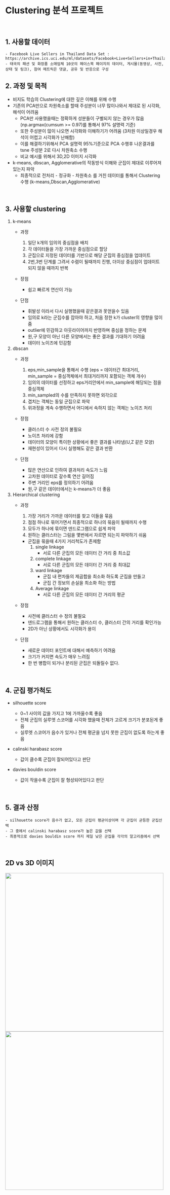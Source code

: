 # Clustering 분석 프로젝트

&nbsp;

## 1. 사용할 데이터
    - Facebook Live Sellers in Thailand Data Set : https://archive.ics.uci.edu/ml/datasets/Facebook+Live+Sellers+in+Thailand#
    - 태국의 패션 및 화장품 소매업체 10곳의 페이스북 페이지의 데이터, 게시물(동영상, 사진, 상태 및 링크), 참여 메트릭은 댓글, 공유 및 반응으로 구성
   

## 2. 과정 및 목적
 - 비지도 학습의 Clustering에 대한 깊은 이해를 위해 수행 
 - 기존의 PCA만으로 차원축소를 할때 주성분이 너무 많이나와서 제대로 된 시각화, 해석이 어려움
     - PCA만 사용했을때는 정확하게 성분들이 구별되지 않는 경우가 많음 (np.argmax(cumsum >= 0.97)를 통해서 97% 설명력 기준)
     - 또한 주성분이 많이 나오면 시각화와 이해하기가 어려움 (3차원 이상일경우 해석이 어렵고 시각화가 난해함)
     - 이를 해결하기위해서 PCA 설명력 95%기준으로 PCA 수행후 나온결과를 tsne 주성분 2로 다시 차원축소 수행
     - 비교 예시를 위해서 3D,2D 이미지 시각화
 - k-means, dbscan, Agglomerative의 작동방식 이해와 군집이 제대로 이루어져 있는지 파악
     - 최종적으로 전처리 - 정규화 - 차원축소 를 거친 데이터를 통해서 Clustering 수행 (k-means,Dbscan,Agglomerative)
 
&nbsp;

## 3. 사용할 clustering 

 1. k-means
    - 과정
        1. 일단 k개의 임의의 중심점을 배치
        2. 각 데이터들을 가장 가까운 중심점으로 할당
        3. 군집으로 지정된 데이터를 기반으로 해당 군집의 중심점을 업데이트
        4. 2번,3번 단계를 그려서 수렴이 될때까지 진행, 더이상 중심점이 업데이트 되지 않을 때까지 반복
        
    - 장점
        - 쉽고 빠르게 연산이 가능
    - 단점
        - 휘발성 이라서 다시 실행했을때 같은결과 못얻을수 있음
        - 임의로 k라는 군집수를 잡아야 하고, 처음 정한 k가 cluster의 영향을 많이줌
        - outlier에 민감하고 아웃라이어까지 반영하며 중심을 정하는 문제
        - 원,구 모양이 아닌 다른 모양에서는 좋은 결과를 기대하기 어려움
        - 데이터 노이즈에 민감함
  &nbsp;
  2. dbscan
     - 과정
         1. eps,min_sample을 통해서 수행 (eps = 데이터간 최대거리, min_sample = 중심객체에서 최대거리까지 포함되는 객체 개수)
         2. 임의의 데이터를 선정하고 eps거리안에서 min_sample에 해당되는 점을 중심객체
         3. min_sampled의 수를 만족하지 못하면 외각으로
         4. 겹치는 객체는 동일 군집으로 파악
         5. 위과정을 계속 수행하면서 어디에서 속하지 않는 객체는 노이즈 처리
         
     - 장점
         - 클러스터 수 사전 정의 불필요
         - 노이츠 처리에 강함
         - 데이터의 모양이 특이한 상황에서 좋은 결과를 나타냄(U,Z 같은 모양)
         - 재현성이 있어서 다시 실행해도 같은 결과 반환
         
     - 단점
         - 많은 연산으로 인하여 결과처리 속도가 느림
         - 고차원 데이터로 갈수록 연산 길어짐
         - 주변 거리인 eps를 정의하기 어려움
         - 원,구 같은 데이터에서는 k-means가 더 좋음
   &nbsp; 
   3. Hierarchical clustering
      - 과정
          1. 가장 거리가 가까운 데이터를 찾고 이들을 묶음
          2. 점점 하나로 묶어가면서 최종적으로 하나의 묶음이 될때까지 수행
          3. 모두가 하나에 묶이면 덴드로그램으로 쉽게 파악
          4. 원하는 클러스터는 그림을 몇번에서 자르면 되는지 파악하기 쉬움
          
          - 군집을 묶을때 4가지 거리척도가 존제함
             1. single linkage
                - 서로 다른 군집의 모든 데이터 간 거리 중 최소값
             2. complete linkage
                - 서로 다른 군집의 모든 데이터 간 거리 중 최대값
             3. ward linkage
                - 군집 내 편차들의 제곱합을 최소화 하도록 군집을 만들고
                - 군집 간 정보의 손실을 최소화 하는 방법
             4. Average linkage
                - 서로 다른 군집의 모든 데이터 간 거리의 평균
      - 장점
          - 사전에 클러스터 수 정의 불필요
          - 덴드로그램을 통해서 원하는 클러스터 수, 클러스터 간의 거리를 확인가능
          - 2D가 아닌 상황에서도 시각화가 용이
      - 단점
          - 새로운 데이터 포인트에 대해서 예측하기 어려움
          - 크기가 커지면 속도가 매우 느려짐
          - 한 번 병합이 되거나 분리된 군집은 되돌릴수 없다.


&nbsp;
## 4. 군집 평가척도

 - silhouette score
     - 0~1 사이의 값을 가지고 1에 가까울수록 좋음
     - 전체 군집의 실루엣 스코어를 시각화 했을때 전체가 고르게 크기가 분포된게 좋음
     - 실루엣 스코어가 음수가 있거나 전체 평균을 넘지 못한 군집이 없도록 하는게 좋음

 - calinski harabasz score
     - 값이 클수록 군집이 잘되어있다고 판단
     
 - davies bouldin score
     - 값이 작을수록 군집이 잘 형성되어있다고 판단
     
     
&nbsp;
## 5. 결과 산정
    - silhouette score가 음수가 없고, 모든 군집이 평균이상이며 각 군집이 균등한 군집선택
    - 그 중에서 calinski harabasz score가 높은 값을 선택
    - 최종적으로 davies bouldin score 까지 제일 낮은 군집을 각각의 알고리즘에서 선택

    
&nbsp;
## 2D vs 3D 이미지


<img src='http://drive.google.com/uc?export=view&id=18jCJtVeybybFd3eNkOVm2UatzVbAg1UJ' width="500">
<img src='http://drive.google.com/uc?export=view&id=13A3VT-ZW18Al5fgXpSn5kNkCVJoWaHg_' width="500">
